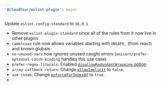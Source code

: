 ```yaml
---
'@cloudfour/eslint-plugin': major
---
```


Update `eslint-config-standard` to `16.0.1`

- Remove `eslint-plugin-standard` since all of the rules from it now live in other plugins
- `camelcase` rule now allows variables starting with `UNSAFE_` (from react) and known globals
- `no-unused-vars` now ignores unused caught errors (`unicorn/prefer-optional-catch-binding` handles this use case)
- `prefer-regex-literals`: Enabled [`disallowRedundantWrapping` option](https://eslint.org/docs/rules/prefer-regex-literals#disallowredundantwrapping)
- `array-callback-return`: Change [`allowImplicit`](https://eslint.org/docs/rules/array-callback-return#allowimplicit) to `false`.
- `use-isnan`: Change [`enforceForIndexOf`](https://eslint.org/docs/rules/use-isnan#enforceforindexof) to `true`.
-
